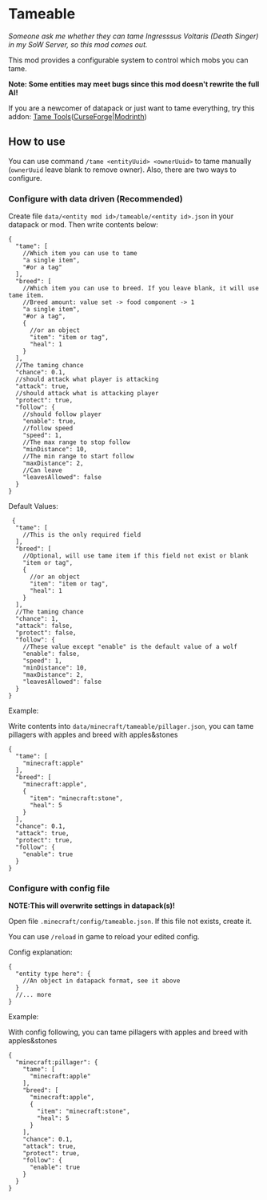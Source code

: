 # Tameable

*Someone ask me whether they can tame Ingresssus Voltaris (Death Singer) in my SoW Server, so this mod comes out.*

This mod provides a configurable system to control which mobs you can tame.

**Note: Some entities may meet bugs since this mod doesn't rewrite the full AI!**

If you are a newcomer of datapack or just want to tame everything, try this addon:
[Tame Tools](https://github.com/ArkTechMC/TameTools)([CurseForge](https://www.curseforge.com/minecraft/mc-mods/tame-tools)|[Modrinth](https://modrinth.com/mod/tame-tools))

## How to use

You can use command `/tame <entityUuid> <ownerUuid>` to tame manually (`ownerUuid` leave blank to remove owner). Also, there are two ways to configure.

### Configure with data driven (Recommended)

Create file `data/<entity mod id>/tameable/<entity id>.json` in your datapack or mod. Then write contents below:

```json5
{
  "tame": [
    //Which item you can use to tame
    "a single item",
    "#or a tag"
  ],
  "breed": [
    //Which item you can use to breed. If you leave blank, it will use tame item.
    //Breed amount: value set -> food component -> 1
    "a single item",
    "#or a tag",
    {
      //or an object
      "item": "item or tag",
      "heal": 1
    }
  ],
  //The taming chance
  "chance": 0.1,
  //should attack what player is attacking
  "attack": true,
  //should attack what is attacking player
  "protect": true,
  "follow": {
    //should follow player
    "enable": true,
    //follow speed
    "speed": 1,
    //The max range to stop follow
    "minDistance": 10,
    //The min range to start follow
    "maxDistance": 2,
    //Can leave
    "leavesAllowed": false
  }
}
```

Default Values:

```json5
 {
  "tame": [
    //This is the only required field
  ],
  "breed": [
    //Optional, will use tame item if this field not exist or blank
    "item or tag",
    {
      //or an object
      "item": "item or tag",
      "heal": 1
    }
  ],
  //The taming chance
  "chance": 1,
  "attack": false,
  "protect": false,
  "follow": {
    //These value except "enable" is the default value of a wolf
    "enable": false,
    "speed": 1,
    "minDistance": 10,
    "maxDistance": 2,
    "leavesAllowed": false
  }
}
```

Example:

Write contents into `data/minecraft/tameable/pillager.json`, you can tame pillagers with apples and breed with
apples&stones

```json5
{
  "tame": [
    "minecraft:apple"
  ],
  "breed": [
    "minecraft:apple",
    {
      "item": "minecraft:stone",
      "heal": 5
    }
  ],
  "chance": 0.1,
  "attack": true,
  "protect": true,
  "follow": {
    "enable": true
  }
}
```

### Configure with config file

**NOTE:This will overwrite settings in datapack(s)!**

Open file `.minecraft/config/tameable.json`. If this file not exists, create it.

You can use `/reload` in game to reload your edited config.

Config explanation:

```json5
{
  "entity type here": {
    //An object in datapack format, see it above
  }
  //... more
}
```

Example:

With config following, you can tame pillagers with apples and breed with apples&stones

```json5
{
  "minecraft:pillager": {
    "tame": [
      "minecraft:apple"
    ],
    "breed": [
      "minecraft:apple",
      {
        "item": "minecraft:stone",
        "heal": 5
      }
    ],
    "chance": 0.1,
    "attack": true,
    "protect": true,
    "follow": {
      "enable": true
    }
  }
}
```